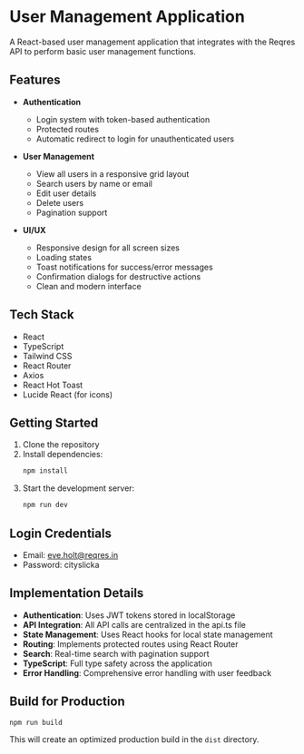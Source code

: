 # User Management Application

A React-based user management application that integrates with the Reqres API to perform basic user management functions.

## Features

- **Authentication**
  - Login system with token-based authentication
  - Protected routes
  - Automatic redirect to login for unauthenticated users

- **User Management**
  - View all users in a responsive grid layout
  - Search users by name or email
  - Edit user details
  - Delete users
  - Pagination support

- **UI/UX**
  - Responsive design for all screen sizes
  - Loading states
  - Toast notifications for success/error messages
  - Confirmation dialogs for destructive actions
  - Clean and modern interface

## Tech Stack

- React
- TypeScript
- Tailwind CSS
- React Router
- Axios
- React Hot Toast
- Lucide React (for icons)

## Getting Started

1. Clone the repository
2. Install dependencies:
   ```bash
   npm install
   ```
3. Start the development server:
   ```bash
   npm run dev
   ```

## Login Credentials

- Email: eve.holt@reqres.in
- Password: cityslicka

## Implementation Details

- **Authentication**: Uses JWT tokens stored in localStorage
- **API Integration**: All API calls are centralized in the api.ts file
- **State Management**: Uses React hooks for local state management
- **Routing**: Implements protected routes using React Router
- **Search**: Real-time search with pagination support
- **TypeScript**: Full type safety across the application
- **Error Handling**: Comprehensive error handling with user feedback

## Build for Production

```bash
npm run build
```

This will create an optimized production build in the `dist` directory.
